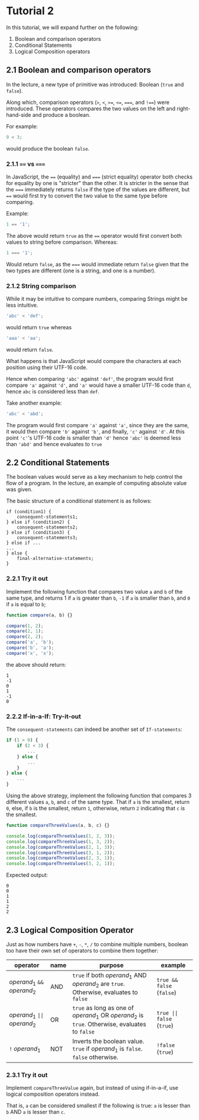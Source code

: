 # Tutorial 2

In this tutorial, we will expand further on the following:

1. Boolean and comparison operators
2. Conditional Statements
3. Logical Composition operators

## 2.1 Boolean and comparison operators

In the lecture, a new type of primitive was introduced: Boolean (`true` and `false`).

Along which, comparison operators (`>`, `<`, `>=`, `<=`, `===`, and `!==`) were introduced. These operators compares the two values on the left and right-hand-side and produce a boolean.

For example:

```js
9 < 3;
```

would produce the boolean `false`.

### 2.1.1 `==` vs `===`

In JavaScript, the `==` (equality) and `===` (strict equality) operator both checks for equality by one is "stricter" than the other. It is stricter in the sense that the `===` immediately returns `false` if the type of the values are different, but `==` would first try to convert the two value to the same type before comparing.

Example:

```js
1 == '1';
```

The above would return `true` as the `==` operator would first convert both values to string before comparison. Whereas:

```js
1 === '1';
```

Would return `false`, as the `===` would immediate return `false` given that the two types are different (one is a string, and one is a number).

### 2.1.2 String comparison

While it may be intuitive to compare numbers, comparing Strings might be less intuitive.

```js
'abc' < 'def';
```

would return `true` whereas

```js
'aaa' < 'aa';
```

would return `false`.

What happens is that JavaScript would compare the characters at each position using their UTF-16 code.

Hence when comparing `'abc'` against `'def'`, the program would first compare `'a'` against `'d'`, and `'a'` would have a smaller UTF-16 code than `d`, hence `abc` is considered less than `def`.

Take another example:

```js
'abc' < 'abd';
```

The program would first compare `'a'` against `'a'`, since they are the same, it would then compare `'b'` against `'b'`, and finally, `'c'` against `'d'`. At this point `'c'`'s UTF-16 code is smaller than `'d'` hence `'abc'` is deemed less than `'abd'` and hence evaluates to `true`

## 2.2 Conditional Statements

The boolean values would serve as a key mechanism to help control the flow of a program. In the lecture, an example of computing absolute value was given.

The basic structure of a conditional statement is as follows:

```
if (condition1) {
    consequent-statements1;
} else if (condition2) {
    consequent-statements2;
} else if (condition3) {
    consequent-statements3;
} else if ...
...
} else {
    final-alternative-statements;
}
```

### 2.2.1 Try it out

Implement the following function that compares two value `a` and `b` of the same type, and returns 1 if `a` is greater than `b`, `-1` if `a` is smaller than `b`, and `0` if `a` is equal to `b`;

```js
function compare(a, b) {}

compare(1, 2);
compare(2, 1);
compare(2, 2);
compare('a', 'b');
compare('b', 'a');
compare('x', 'x');
```

the above should return:

```
1
-1
0
1
-1
0
```

### 2.2.2 If-in-a-If: Try-it-out

The `consequent-statements` can indeed be another set of `If-statements`:

```js
if (1 > 0) {
    if (2 < 3) {
        ...
    } else {
        ...
    }
} else {
    ...
}
```

Using the above strategy, implement the following function that compares 3 different values `a`, `b`, and `c` of the same type. That if `a` is the smallest, return `0`, else, if `b` is the smallest, return `1`, otherwise, return `2` indicating that `c` is the smallest.

```js
function compareThreeValues(a, b, c) {}

console.log(compareThreeValues(1, 2, 3));
console.log(compareThreeValues(1, 3, 2));
console.log(compareThreeValues(2, 1, 3));
console.log(compareThreeValues(3, 1, 2));
console.log(compareThreeValues(2, 3, 1));
console.log(compareThreeValues(3, 2, 1));
```

Expected output:

```
0
0
1
1
2
2
```

## 2.3 Logical Composition Operator

Just as how numbers have `+`, `-`, `*`, `/` to combine multiple numbers, boolean too have their own set of operators to combine them together:

| operator                       | name | purpose                                                                                        | example                    |
| ------------------------------ | ---- | ---------------------------------------------------------------------------------------------- | -------------------------- |
| $operand_1$ `&&` $operand_2$   | AND  | `true` if both $operand_1$ AND $operand_2$ are `true`. Otherwise, evaluates to `false`         | `true && false` (`false`)  |
| $operand_1$ `\|\|` $operand_2$ | OR   | `true` as long as one of $operand_1$ OR $operand_2$ is `true`. Otherwise, evaluates to `false` | `true \|\| false` (`true`) |
| `!` $operand_1$                | NOT  | Inverts the boolean value. `true` if $operand_1$ is `false`. `false` otherwise.                | `!false` (`true`)          |

### 2.3.1 Try it out

Implement `compareThreeValue` again, but instead of using if-in-a-if, use logical composition operators instead.

That is, `a` can be considered smallest if the following is true: `a` is lesser than `b` AND `a` is lesser than `c`.
